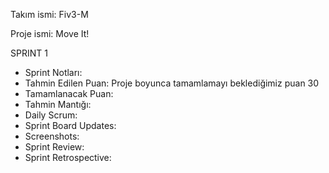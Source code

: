 Takım ismi: Fiv3-M

Proje ismi: Move It!

SPRINT 1

- Sprint Notları:
- Tahmin Edilen Puan: Proje boyunca tamamlamayı beklediğimiz puan 30
- Tamamlanacak Puan:
- Tahmin Mantığı:
- Daily Scrum:
- Sprint Board Updates:
- Screenshots:
- Sprint Review:
- Sprint Retrospective:
